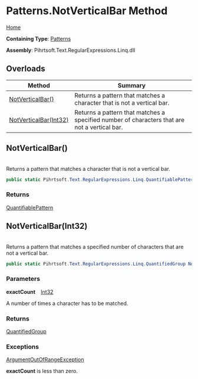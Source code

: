 # Patterns\.NotVerticalBar Method

[Home](../../../../../../README.md)

**Containing Type**: [Patterns](../README.md)

**Assembly**: Pihrtsoft\.Text\.RegularExpressions\.Linq\.dll

## Overloads

| Method | Summary |
| ------ | ------- |
| [NotVerticalBar()](#Pihrtsoft_Text_RegularExpressions_Linq_Patterns_NotVerticalBar) | Returns a pattern that matches a character that is not a vertical bar\. |
| [NotVerticalBar(Int32)](#Pihrtsoft_Text_RegularExpressions_Linq_Patterns_NotVerticalBar_System_Int32_) | Returns a pattern that matches a specified number of characters that are not a vertical bar\. |

## NotVerticalBar\(\) <a name="Pihrtsoft_Text_RegularExpressions_Linq_Patterns_NotVerticalBar"></a>

\
Returns a pattern that matches a character that is not a vertical bar\.

```csharp
public static Pihrtsoft.Text.RegularExpressions.Linq.QuantifiablePattern NotVerticalBar()
```

### Returns

[QuantifiablePattern](../../QuantifiablePattern/README.md)

## NotVerticalBar\(Int32\) <a name="Pihrtsoft_Text_RegularExpressions_Linq_Patterns_NotVerticalBar_System_Int32_"></a>

\
Returns a pattern that matches a specified number of characters that are not a vertical bar\.

```csharp
public static Pihrtsoft.Text.RegularExpressions.Linq.QuantifiedGroup NotVerticalBar(int exactCount)
```

### Parameters

**exactCount** &ensp; [Int32](https://docs.microsoft.com/en-us/dotnet/api/system.int32)

A number of times a character has to be matched\.

### Returns

[QuantifiedGroup](../../QuantifiedGroup/README.md)

### Exceptions

[ArgumentOutOfRangeException](https://docs.microsoft.com/en-us/dotnet/api/system.argumentoutofrangeexception)

**exactCount** is less than zero\.

